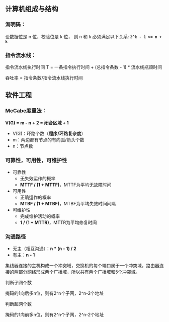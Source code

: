 ## 计算机组成与结构

### 海明码：

设数据位是 n 位，校验位是 k 位， 则 n 和 k 必须满足以下关系: **`2^k - 1 >= n + k`**

### 指令流水线：

指令流水线执行时间 T = 一条指令执行时间 + (总指令条数 - 1) * 流水线瓶颈时间

吞吐率 = 指令条数/指令流水线执行时间

## 软件工程

### McCabe度量法：

**V(G) = m - n + 2 = 闭合区域 + 1**

- V(G)：环路个数（**程序/环路复杂度**）
- m：两边都有节点的有向弧/箭头个数
- n：节点数

### 可靠性，可用性，可维护性

- 可靠性
  - 无失效运作的概率
  - **MTTF / (1 + MTTF)**，MTTF为平均无故障时间
- 可用性
  - 正确运作的概率
  - **MTBF / (1 + MTBF)**，MTBF为平均失效时间间隔
- 可维护性
  - 完成维护活动的概率
  - **1 / (1 + MTTR)**，MTTR为平均修复时间

### 沟通路径

- 无主（相互沟通）：**n \* (n - 1) / 2**
- 有主：**n - 1**

集线器连接的主机构成一个冲突域，交换机的每个端口属于一个冲突域，路由器连接的两部分网络形成两个广播域，所以共有两个广播域和5个冲突域。

判断子网个数

掩码的1向后多n位，则有2^n个子网，2^n-2个地址

判断超网个数

掩码的1向前多n位，则有2^n个子网，2^n-2个地址